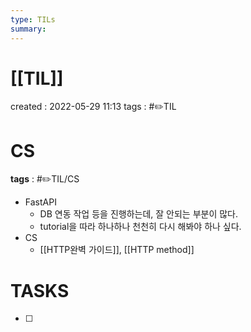 ```yaml
---
type: TILs
summary: 
---
```


# [[TIL]]
created : 2022-05-29 11:13
tags : #✏️TIL

# CS
**tags** : #✏️TIL/CS
- FastAPI
	- DB 연동 작업 등을 진행하는데, 잘 안되는 부분이 많다.
	- tutorial을 따라 하나하나 천천히 다시 해봐야 하나 싶다.
- CS
	- [[HTTP완벽 가이드]], [[HTTP method]]

# TASKS
- [ ] 

